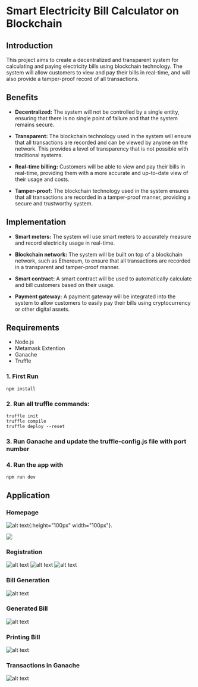 # Smart Electricity Bill Calculator on Blockchain

## Introduction

This project aims to create a decentralized and transparent system for calculating and paying electricity bills using blockchain technology. The system will allow customers to view and pay their bills in real-time, and will also provide a tamper-proof record of all transactions.

## Benefits

- **Decentralized:** The system will not be controlled by a single entity, ensuring that there is no single point of failure and that the system remains secure.

- **Transparent:** The blockchain technology used in the system will ensure that all transactions are recorded and can be viewed by anyone on the network. This provides a level of transparency that is not possible with traditional systems.

- **Real-time billing:** Customers will be able to view and pay their bills in real-time, providing them with a more accurate and up-to-date view of their usage and costs.

- **Tamper-proof:** The blockchain technology used in the system ensures that all transactions are recorded in a tamper-proof manner, providing a secure and trustworthy system.

## Implementation

- **Smart meters:** The system will use smart meters to accurately measure and record electricity usage in real-time.

- **Blockchain network:** The system will be built on top of a blockchain network, such as Ethereum, to ensure that all transactions are recorded in a transparent and tamper-proof manner.

- **Smart contract:** A smart contract will be used to automatically calculate and bill customers based on their usage.

- **Payment gateway:** A payment gateway will be integrated into the system to allow customers to easily pay their bills using cryptocurrency or other digital assets.

## Requirements

- Node.js
- Metamask Extention
- Ganache
- Truffle


### 1. First Run

```
npm install
```

### 2. Run all truffle commands:

```
truffle init
truffle compile
truffle deploy --reset
```

### 3. Run Ganache and update the truffle-config.js file with port number


### 4. Run the app with

```
npm run dev
```

## Application

### Homepage 
![alt text](https://github.com/rishudahiya/smart-electricity-bill-calculator-blockchain/blob/main/screenshots/1.png){:height="100px" width="100px"}.

![](https://github.com/rishudahiya/smart-electricity-bill-calculator-blockchain/blob/main/screenshots/2.png)

### Registration 
![alt text](https://github.com/rishudahiya/smart-electricity-bill-calculator-blockchain/blob/main/screenshots/3.png)
![alt text](https://github.com/rishudahiya/smart-electricity-bill-calculator-blockchain/blob/main/screenshots/4.png)
![alt text](https://github.com/rishudahiya/smart-electricity-bill-calculator-blockchain/blob/main/screenshots/5.png)

### Bill Generation 
![alt text](https://github.com/rishudahiya/smart-electricity-bill-calculator-blockchain/blob/main/screenshots/6.png)

### Generated Bill
![alt text](https://github.com/rishudahiya/smart-electricity-bill-calculator-blockchain/blob/main/screenshots/7.png)
### Printing Bill
![alt text](https://github.com/rishudahiya/smart-electricity-bill-calculator-blockchain/blob/main/screenshots/8.jpg)
### Transactions in Ganache
![alt text](https://github.com/rishudahiya/smart-electricity-bill-calculator-blockchain/blob/main/screenshots/9.jpg)




